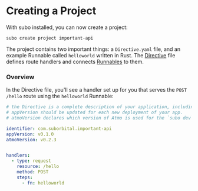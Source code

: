 # Creating a Project

With subo installed, you can now create a project:

```text
subo create project important-api
```

The project contains two important things: a `Directive.yaml` file, 
and an example Runnable called `helloworld` written in Rust. 
The [Directive](../concepts/the-directive.md) file defines route 
handlers and connects [Runnables](../concepts/runnables.md) to them.

### Overview

In the Directive file, you'll see a handler set up for you that 
serves the `POST /hello` route using the `helloworld` Runnable:

```yaml
# the Directive is a complete description of your application, including all of its business logic.
# appVersion should be updated for each new deployment of your app.
# atmoVersion declares which version of Atmo is used for the `subo dev` command.

identifier: com.suborbital.important-api
appVersion: v0.1.0
atmoVersion: v0.2.3


handlers:
  - type: request
    resource: /hello
    method: POST
    steps:
      - fn: helloworld
```

